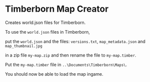 # Timberborn Map Creator

Creates world.json files for Timberborn.

To use the `world.json` files in Timberborn,

put the `world.json` and the files: `versions.txt`, `map_metadata.json` and `map_thumbnail.jpg`

in a zip file `my-map.zip` and then rename the file to `my-map.timber`.

Put the `my-map.timber` file in `..\Documents\Timberborn\Maps\`.

You should now be able to load the map ingame.